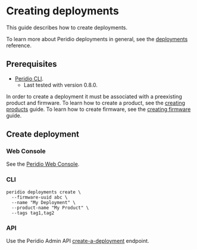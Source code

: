 # Creating deployments

This guide describes how to create deployments.

To learn more about Peridio deployments in general, see the [deployments](/platform/reference/deployments) reference.

## Prerequisites

- [Peridio CLI](https://github.com/peridio/morel/releases).
  - Last tested with version 0.8.0.

In order to create a deployment it must be associated with a preexisting product and firmware. To learn how to create a product, see the [creating products](/platform/guides/creating-products) guide. To learn how to create firmware, see the [creating firmware](/platform/guides/creating-firmware) guide.

## Create deployment

### Web Console

See the [Peridio Web Console](https://console.peridio.com).

### CLI

```
peridio deployments create \
  --firmware-uuid abc \
  --name "My Deployment" \
  --product-name "My Product" \
  --tags tag1,tag2
```

### API

Use the Peridio Admin API [create-a-deployment](/admin-api#deployments/operation/create-a-deployment) endpoint.
